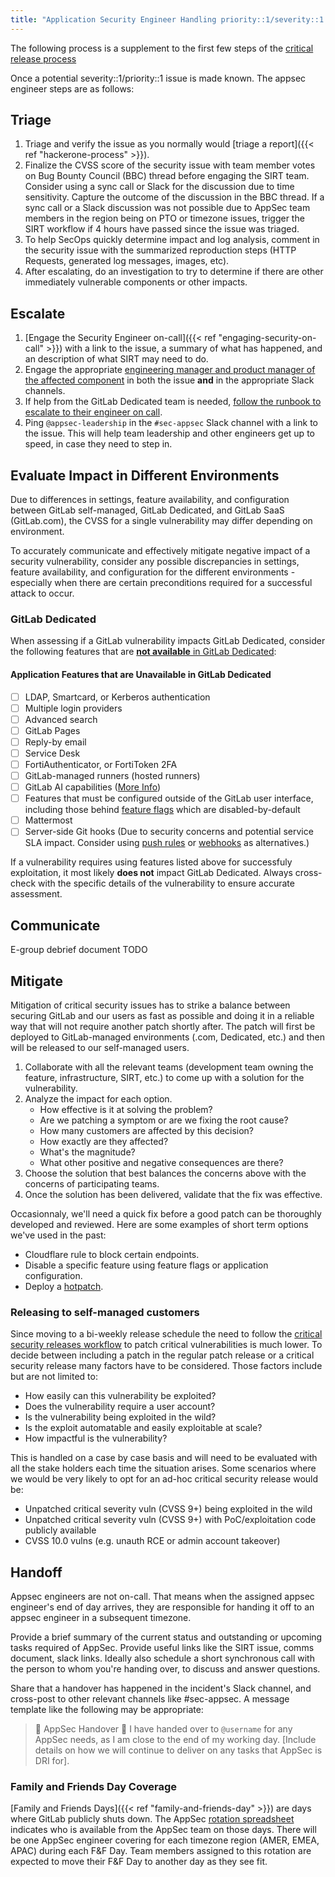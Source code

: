 ```yaml
---
title: "Application Security Engineer Handling priority::1/severity::1 Issues"
---
```


The following process is a supplement to the first few steps of the [critical release process](https://gitlab.com/gitlab-org/release/docs/blob/master/general/security/process.md#critical-security-releases)

Once a potential severity::1/priority::1 issue is made known. The appsec engineer steps are as follows:

## Triage

1. Triage and verify the issue as you normally would [triage a report]({{< ref "hackerone-process" >}}).
1. Finalize the CVSS score of the security issue with team member votes on Bug Bounty Council (BBC) thread before engaging the SIRT team. Consider using a sync call or Slack for the discussion due to time sensitivity. Capture the outcome of the discussion in the BBC thread. If a sync call or a Slack discussion was not possible due to AppSec team members in the region being on PTO or timezone issues, trigger the SIRT workflow if 4 hours have passed since the issue was triaged.
1. To help SecOps quickly determine impact and log analysis, comment in the security issue with the summarized reproduction steps (HTTP Requests, generated log messages, images, etc).
1. After escalating, do an investigation to try to determine if there are other immediately vulnerable components or other impacts.

## Escalate

1. [Engage the Security Engineer on-call]({{< ref "engaging-security-on-call" >}}) with a link to the issue, a summary of what has happened, and an description of what SIRT may need to do.
1. Engage the appropriate [engineering manager and product manager of the affected component](/handbook/product/categories/) in both the issue **and** in the appropriate Slack channels.
1. If help from the GitLab Dedicated team is needed, [follow the runbook to escalate to their engineer on call](https://gitlab-com.gitlab.io/gl-infra/gitlab-dedicated/team/runbooks/on-call.html#escalating-to-an-on-call-person).
1. Ping `@appsec-leadership` in the `#sec-appsec` Slack channel with a link to the issue. This will help team leadership and other engineers get up to speed, in case they need to step in.

## Evaluate Impact in Different Environments

Due to differences in settings, feature availability, and configuration between GitLab self-managed, GitLab Dedicated, and GitLab SaaS (GitLab.com), the CVSS for a single vulnerability may differ depending on environment.

To accurately communicate and effectively mitigate negative impact of a security vulnerability, consider any possible discrepancies in settings, feature availability, and configuration for the different environments - especially when there are certain preconditions required for a successful attack to occur.

### GitLab Dedicated

When assessing if a GitLab vulnerability impacts GitLab Dedicated, consider the following features that are [**not available** in GitLab Dedicated](https://docs.gitlab.com/ee/subscriptions/gitlab_dedicated/#features-that-are-not-available):

#### Application Features that are Unavailable in GitLab Dedicated

- [ ]  LDAP, Smartcard, or Kerberos authentication
- [ ]  Multiple login providers
- [ ]  Advanced search
- [ ]  GitLab Pages
- [ ]  Reply-by email
- [ ]  Service Desk
- [ ]  FortiAuthenticator, or FortiToken 2FA
- [ ]  GitLab-managed runners (hosted runners)
- [ ]  GitLab AI capabilities ([More Info](https://about.gitlab.com/direction/saas-platforms/dedicated/#supporting-ai-features-on-gitlab-dedicated))
- [ ]  Features that must be configured outside of the GitLab user interface, including those behind [feature flags](https://docs.gitlab.com/ee/user/feature_flags.html) which are disabled-by-default
- [ ]  Mattermost
- [ ]  Server-side Git hooks (Due to security concerns and potential service SLA impact. Consider using [push rules](https://docs.gitlab.com/ee/user/project/repository/push_rules.html) or [webhooks](https://docs.gitlab.com/ee/user/project/integrations/webhooks.html) as alternatives.)

If a vulnerability requires using features listed above for successfuly exploitation, it most likely **does not** impact GitLab Dedicated. Always cross-check with the specific details of the vulnerability to ensure accurate assessment.

## Communicate

E-group debrief document TODO

## Mitigate

Mitigation of critical security issues has to strike a balance between securing GitLab and our users as fast as possible and doing it in a reliable way that will not require another patch shortly after.
The patch will first be deployed to GitLab-managed environments (.com, Dedicated, etc.) and then will be released to our self-managed users.

1. Collaborate with all the relevant teams (development team owning the feature, infrastructure, SIRT, etc.) to come up with a solution for the vulnerability.
1. Analyze the impact for each option.
    - How effective is it at solving the problem?
    - Are we patching a symptom or are we fixing the root cause?
    - How many customers are affected by this decision?
    - How exactly are they affected?
    - What's the magnitude?
    - What other positive and negative consequences are there?
1. Choose the solution that best balances the concerns above with the concerns of participating teams.
1. Once the solution has been delivered, validate that the fix was effective.

Occasionnaly, we'll need a quick fix before a good patch can be thoroughly developed and reviewed.
Here are some examples of short term options we've used in the past:

- Cloudflare rule to block certain endpoints.
- Disable a specific feature using feature flags or application configuration.
- Deploy a [hotpatch](https://gitlab.com/gitlab-org/release/docs/blob/master/general/deploy/post-deployment-patches.md).

### Releasing to self-managed customers

Since moving to a bi-weekly release schedule the need to follow the [critical security releases workflow](https://gitlab.com/gitlab-org/release/docs/blob/master/general/security/security-engineer.md##critical-security-releases) to patch critical vulnerabilities is much lower.
To decide between including a patch in the regular patch release or a critical security release many factors have to be considered.
Those factors include but are not limited to:

- How easily can this vulnerability be exploited?
- Does the vulnerability require a user account?
- Is the vulnerability being exploited in the wild?
- Is the exploit automatable and easily exploitable at scale?
- How impactful is the vulnerability?

This is handled on a case by case basis and will need to be evaluated with all the stake holders each time the situation arises.
Some scenarios where we would be very likely to opt for an ad-hoc critical security release would be:

- Unpatched critical severity vuln (CVSS 9+) being exploited in the wild
- Unpatched critical severity vuln (CVSS 9+) with PoC/exploitation code publicly available
- CVSS 10.0 vulns (e.g. unauth RCE or admin account takeover)

## Handoff

Appsec engineers are not on-call. That means when the assigned appsec engineer's end of day arrives, they are responsible for handing it off to an appsec engineer in a subsequent timezone.

Provide a brief summary of the current status and outstanding or upcoming tasks required of AppSec. Provide useful links like the SIRT issue, comms document, slack links. Ideally also schedule a short synchronous call with the person to whom you're handing over, to discuss and answer questions.

Share that a handover has happened in the incident's Slack channel, and cross-post to other relevant channels like #sec-appsec. A message template like the following may be appropriate:

> 🤝 AppSec Handover 🤝  I have handed over to `@username` for any AppSec needs, as I am close to the end of my working day. [Include details on how we will continue to deliver on any tasks that AppSec is DRI for].

### Family and Friends Day Coverage

[Family and Friends Days]({{< ref "family-and-friends-day" >}}) are days where GitLab publicly shuts down. The AppSec [rotation spreadsheet](https://docs.google.com/spreadsheets/d/18vz84dgTfetTaBjbOCXaLKNfzLYMiy_tBW6RfEUYYHk/edit#gid=1486863602) indicates who is available from the AppSec team on those days. There will be one AppSec engineer covering for each timezone region (AMER, EMEA, APAC) during each F&F Day. Team members assigned to this rotation are expected to move their F&F Day to another day as they see fit.
